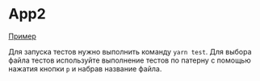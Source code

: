# App2

[Пример](http://5a6b88eaa6188f1b6e4af50b.fervent-bhabha-97d6f9.netlify.com)


Для запуска тестов нужно выполнить команду `yarn test`. Для выбора файла тестов используйте выполнение тестов по патерну
с помощью нажатия кнопки `p` и набрав название файла.



